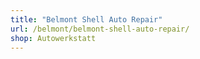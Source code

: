 ```yaml
---
title: "Belmont Shell Auto Repair"
url: /belmont/belmont-shell-auto-repair/
shop: Autowerkstatt
---
```

